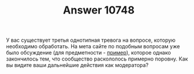 ﻿---
title: "Answer 10748"
se.owner.user_id: 213987
se.owner.display_name: "A K"
se.owner.link: "https://ru.meta.stackoverflow.com/users/213987/a-k"
se.answer_id: 10748
se.question_id: 10742
se.post_type: answer
se.is_accepted: False
---
<p>У вас существует третья однотипная тревога на вопросе, которую необходимо обработать.
На мета сайте по подобным вопросам уже было обсуждение (для предметности - <a href="https://ru.meta.stackoverflow.com/q/10370/213987">пример</a>), которое однако закончилось тем, что сообщество раскололось примерно поровну. Как вы видите ваши дальнейшие действия как модератора?</p>
